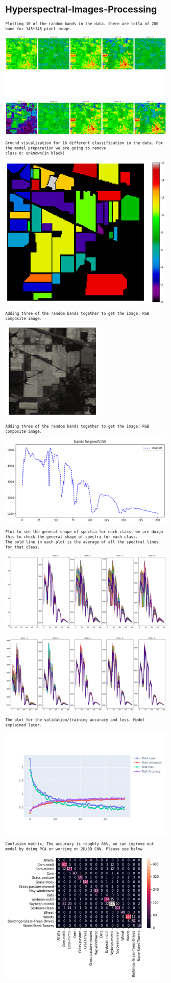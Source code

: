# Hyperspectral-Images-Processing
    Plotting 10 of the random bands in the data. there are totla of 200 band for 145*145 pixel image.
![](/plots/image_rawdata.png)

    Ground visualization for 16 different classification in the data. For the model preparation we are going to remove 
    class 0: Unknown(in black)
![](/plots/gt_viualization.png)

    Adding three of the random bands together to get the image: RGB composite image.
![](/plots/rgb_composite_image.png)


    Adding three of the random bands together to get the image: RGB composite image.
![](/plots/spectral_plot.png)

    Plot to see the general shape of spectra for each class, we are doign this to check the general shape of spectra for each class. 
    The bold line in each plot is the average of all the spectral lines for that class.
![](/plots/class_wise_spectra.png)

    The plot for the validation/training accuracy and loss. Model explained later.
![](/plots/CNN_model.png)

    Confusion matrix, The accuracy is roughly 86%, we can improve out model by doing PCA or working on 2D/3D CNN. Please see below
![](/plots/CNN_model2.png)

